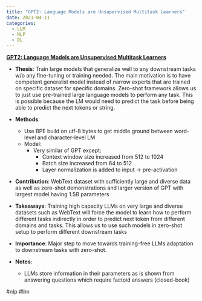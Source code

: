 ```yaml
---
title: "GPT2: Language Models are Unsupervised Multitask Learners"
date: 2021-04-11
categories:
  - LLM
  - NLP
  - DL
---
```


**[GPT2: Language Models are Unsupervised Multitask Learners](https://cdn.openai.com/better-language-models/language_models_are_unsupervised_multitask_learners.pdf)**

- **Thesis**: Train large models that generalize well to any downstream tasks w/o any fine-tuning or training needed. The main motivation is to have competent generalist model instead of narrow experts that are trained on specific dataset for specific domains. Zero-shot framework allows us to just use pre-trained large language models to perform any task. This is possible because the LM would need to predict the task before being able to predict the next tokens or string.
- **Methods**:
  - Use BPE build on utf-8 bytes to get middle ground between word-level and character-level LM
  - Model:
    - Very similar of GPT except:
      - Context window size increased from 512 to 1024
      - Batch size increased from 64 to 512
      - Layer normalization is added to input -> pre-activation
- **Contribution**: WebText dataset with sufficiently large and diverse data as well as zero-shot demonstrations and larger version of GPT with largest model having $1.5B$ parameters
- **Takeaways**: Training high capacity LLMs on very large and diverse datasets such as WebText will force the model to learn how to perform different tasks indirectly in order to predict next token from different domains and tasks. This allows us to use such models in zero-shot setup to perform different downstream tasks
- **Importance**: Major step to move towards training-free LLMs adaptation to downstream tasks with zero-shot.

- **Notes**:
  - LLMs store information in their parameters as is shown from answering questions which require factoid answers (closed-book)

#nlp #llm

